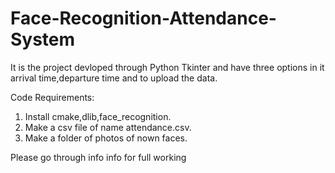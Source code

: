 # Face-Recognition-Attendance-System
It is the project devloped through Python Tkinter and have three options in it arrival time,departure time and to upload the data.

Code Requirements:
1. Install cmake,dlib,face_recognition.
2. Make a csv file of name attendance.csv.
3. Make a folder of photos of nown faces.


Please go through info info for full working
